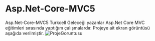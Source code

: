 # Asp.Net-Core-MVC5
Asp.Net-Core-MVC5
Turkcell Geleceği yazanlar Asp.Net Core MVC eğitimleri sırasında yaptığım çalışmalardır.
 Projeye ait ekran görüntüsü aşağıda verilmiştir. 
![ProjeGoruntusu](https://github.com/NurSedaNur/Asp.Net-Core-MVC5/assets/115660565/9d4889e7-a551-4daa-b6a5-d477fc067206)
